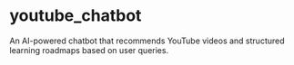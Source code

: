 # youtube_chatbot
An AI-powered chatbot that recommends YouTube videos and structured learning roadmaps based on user queries.
